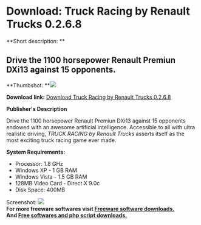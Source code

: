 # Download: Truck Racing by Renault Trucks 0.2.6.8

**Short description: **

## Drive the 1100 horsepower Renault Premiun DXi13 against 15 opponents.

  
**Thumbshot: **![](http://www.freewarefiles.com/screenshot/truckracingrenault_md.jpg)   
  
**Download link:** [Download Truck Racing by Renault Trucks 0.2.6.8](http://freesoftwares.boysofts.com/Truck-Racing-by-Renault-Trucks_program_52277.html)  
  

**Publisher's Description**  
  

Drive the 1100 horsepower Renault Premiun DXi13 against 15 opponents endowed
with an awesome artificial intelligence. Accessible to all with ultra
realistic driving, *TRUCK RACING by Renault Trucks* asserts itself as the most
exciting truck racing game ever made.

**System Requirements:**

  * Processor: 1.8 GHz 
  * Windows XP - 1 GB RAM 
  * Windows Vista - 1.5 GB RAM 
  * 128MB Video Card - Direct X 9.0c 
  * Disk Space: 400MB 

  
  
Screenshot:
![](http://www.freewarefiles.com/screenshot/truckracingrenault.jpg)  
**For more freeware softwares visit [Freeware software downloads.](http://freesoftwares.boysofts.com/)**   
**And [Free softwares and php script downloads.](http://www.boysofts.com/)**

